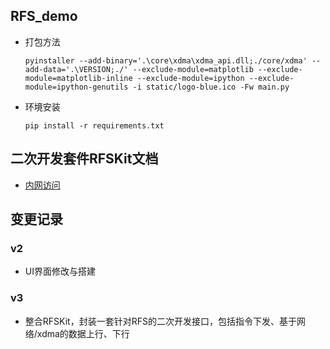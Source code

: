 ## RFS_demo

* 打包方法

  `pyinstaller --add-binary='.\core\xdma\xdma_api.dll;./core/xdma' --add-data='.\VERSION;./' --exclude-module=matplotlib --exclude-module=matplotlib-inline --exclude-module=ipython --exclude-module=ipython-genutils -i static/logo-blue.ico -Fw main.py
`

* 环境安装
  
  `pip install -r requirements.txt`

## 二次开发套件RFSKit文档
* [内网访问](http://192.168.1.2/pages/viewpage.action?pageId=144443947)

## 变更记录
### v2
* UI界面修改与搭建
### v3
* 整合RFSKit，封装一套针对RFS的二次开发接口，包括指令下发、基于网络/xdma的数据上行、下行